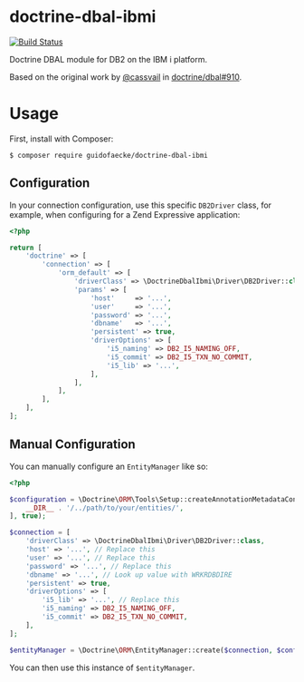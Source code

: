 # doctrine-dbal-ibmi

[![Build Status](http://idevusr016.idevcloud.com:9090/buildStatus/icon?job=doctrine-dbal-ibmi)](http://idevusr016.idevcloud.com:9090/job/doctrine-dbal-ibmi)

Doctrine DBAL module for DB2 on the IBM i platform.

Based on the original work by [@cassvail](https://github.com/cassvail) in [doctrine/dbal#910](https://github.com/doctrine/dbal/pull/910).

# Usage

First, install with Composer:

```
$ composer require guidofaecke/doctrine-dbal-ibmi
```

## Configuration

In your connection configuration, use this specific `DB2Driver` class, for
example, when configuring for a Zend Expressive application:

```php
<?php

return [
    'doctrine' => [
        'connection' => [
            'orm_default' => [
                'driverClass' => \DoctrineDbalIbmi\Driver\DB2Driver::class,
                'params' => [
                    'host'     => '...',
                    'user'     => '...',
                    'password' => '...',
                    'dbname'   => '...',
                    'persistent' => true,
                    'driverOptions' => [
                        'i5_naming' => DB2_I5_NAMING_OFF,
                        'i5_commit' => DB2_I5_TXN_NO_COMMIT,
                        'i5_lib' => '...',
                    ],
                ],
            ],
        ],
    ],
];
```

## Manual Configuration

You can manually configure an `EntityManager` like so:

```php
<?php

$configuration = \Doctrine\ORM\Tools\Setup::createAnnotationMetadataConfiguration([
    __DIR__ . '/../path/to/your/entities/',
], true);

$connection = [
    'driverClass' => \DoctrineDbalIbmi\Driver\DB2Driver::class,
    'host' => '...', // Replace this
    'user' => '...', // Replace this
    'password' => '...', // Replace this
    'dbname' => '...', // Look up value with WRKRDBDIRE
    'persistent' => true,
    'driverOptions' => [
        'i5_lib' => '...', // Replace this
        'i5_naming' => DB2_I5_NAMING_OFF,
        'i5_commit' => DB2_I5_TXN_NO_COMMIT,
    ],
];

$entityManager = \Doctrine\ORM\EntityManager::create($connection, $configuration);
```

You can then use this instance of `$entityManager`.
